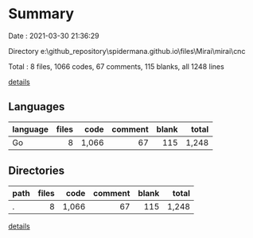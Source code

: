 # Summary

Date : 2021-03-30 21:36:29

Directory e:\github_repository\spidermana.github.io\files\Mirai\mirai\cnc

Total : 8 files,  1066 codes, 67 comments, 115 blanks, all 1248 lines

[details](details.md)

## Languages
| language | files | code | comment | blank | total |
| :--- | ---: | ---: | ---: | ---: | ---: |
| Go | 8 | 1,066 | 67 | 115 | 1,248 |

## Directories
| path | files | code | comment | blank | total |
| :--- | ---: | ---: | ---: | ---: | ---: |
| . | 8 | 1,066 | 67 | 115 | 1,248 |

[details](details.md)